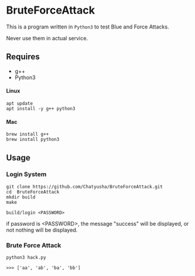 # BruteForceAttack

This is a program written in `Python3` to test Blue and Force Attacks.

Never use them in actual service.

## Requires

- g++
- Python3

#### Linux

```
apt update
apt install -y g++ python3
```

#### Mac

```
brew install g++
brew install python3
```

## Usage

### Login System

```
git clone https://github.com/Chatyusha/BruteForceAttack.git
cd  BruteForceAttack
mkdir build
make

build/login <PASSWORD>
```

if password is \<PASSWORD\>, the message "success" will be displayed, or not nothing will be displayed.

### Brute Force Attack

```
python3 hack.py

>>> ['aa', 'ab', 'ba', 'bb']
```
